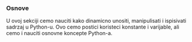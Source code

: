 
<a name="osnove"/>

### Osnove

U ovoj sekciji cemo nauciti kako dinamicno unositi, manipulisati i ispisivati sadrzaj u Python-u.
Ovo cemo postici koristeci konstante i varijable, ali cemo i nauciti osnovne koncepte Python-a.

